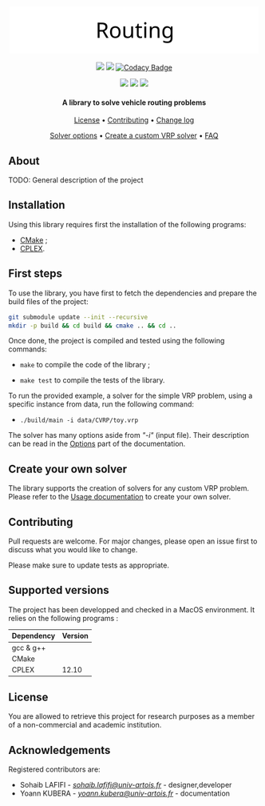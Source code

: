 <div align="center">
  <img src="logo.svg" width="500" alt="Routing" />
</div>

<!-- START badges-list -->
<div align="center">

![](https://img.shields.io/static/v1.svg?label=version&message=-.-.-&color=red&style=flat-square)
![](https://img.shields.io/static/v1.svg?label=release%20date&message=??-??-????&color=red&style=flat-square)
[![Codacy Badge](https://api.codacy.com/project/badge/Grade/85e69139d552469fa1c0b0f1b098f60f)](https://app.codacy.com/manual/me_183/routing?utm_source=github.com&utm_medium=referral&utm_content=sohaibafifi/routing&utm_campaign=Badge_Grade_Dashboard)

![](https://img.shields.io/static/v1.svg?label=license&message=TODO&color=green&style=flat-square)
![](https://img.shields.io/static/v1.svg?label=C%2b%2b&message=TODO&color=informational&style=flat-square)
![](https://img.shields.io/static/v1.svg?label=Cplex&message=12.10&color=informational&style=flat-square)

</div>
<!-- END badges-list -->

<div align="center">
<h4>A library to solve vehicle routing problems</h4>
</div>

<div align="center">
<a href="LICENSE">License</a> •
<a href="CONTRIBUTING.md">Contributing</a> •
<a href="CHANGELOG.md">Change log</a>

<a href="doc/options.md">Solver options</a> •
<a href="doc/usage.md">Create a custom VRP solver</a> •
<a href="doc/faq.md">FAQ</a>
</div>

## About

TODO: General description of the project

## Installation

Using this library requires first the installation of the following programs:

* [CMake](https://cmake.org/download/) ;
* [CPLEX](https://www.ibm.com/fr-fr/products/ilog-cplex-optimization-studio).

## First steps

To use the library, you have first to fetch the dependencies and prepare the
build files of the project:

```bash
git submodule update --init --recursive
mkdir -p build && cd build && cmake .. && cd ..
```

Once done, the project is compiled and tested using the following commands:

* `make` to compile the code of the library ;

* `make test` to compile the tests of the library.

To run the provided example, a solver for the simple VRP problem, using
a specific instance from data, run the following command:

* `./build/main -i data/CVRP/toy.vrp`

The solver has many options aside from _"-i"_ (input file).
Their description can be read in the [Options](doc/options.md) part of the
documentation.

## Create your own solver

The library supports the creation of solvers for any custom VRP problem.
Please refer to the [Usage documentation](doc/usage.md) to create your
own solver.

## Contributing

Pull requests are welcome. For major changes, please open an issue first to discuss what you would like to change.

Please make sure to update tests as appropriate.

## Supported versions

The project has been developped and checked in a MacOS environment.
It relies on the following programs :

| Dependency | Version |
|------------|---------|
| gcc & g++  |         |
| CMake      |         |
| CPLEX      | 12.10   |

## License

You are allowed to retrieve this project for research purposes as a member of a non-commercial and academic institution.

## Acknowledgements

Registered contributors are:

* Sohaib LAFIFI - _<sohaib.lafifi@univ-artois.fr>_ - designer,developer
* Yoann KUBERA - _<yoann.kubera@univ-artois.fr>_ - documentation
